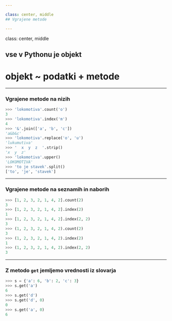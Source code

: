 ```yaml
---

class: center, middle
## Vgrajene metode 

---
```


class: center, middle
## vse v Pythonu je objekt
# objekt ~ podatki + metode

---

### Vgrajene metode na nizih

```python
>>> 'lokomotiva'.count('o')
3
>>> 'lokomotiva'.index('m')
4
>>> '&'.join(['a', 'b', 'c'])
'a&b&c'
>>> 'lokomotiva'.replace('o', 'u')
'lukumutiva'
>>> '  x  y  z  '.strip()
'x  y  z'
>>> 'lokomotiva'.upper()
'LOKOMOTIVA'
>>> 'to je stavek'.split()
['to', 'je', 'stavek']
```

---

### Vgrajene metode na seznamih in naborih

```python
>>> [1, 2, 3, 2, 1, 4, 2].count(2)
3
>>> [1, 2, 3, 2, 1, 4, 2].index(2)
1
>>> [1, 2, 3, 2, 1, 4, 2].index(2, 2)  
3
>>> (1, 2, 3, 2, 1, 4, 2).count(2)
3
>>> (1, 2, 3, 2, 1, 4, 2).index(2)
1
>>> (1, 2, 3, 2, 1, 4, 2).index(2, 2)  
3
```

---

### Z metodo `get` jemljemo vrednosti iz slovarja

```python
>>> s = {'a': 6, 'b': 2, 'c': 3}
>>> s.get('a')
6
>>> s.get('d')
>>> s.get('d', 0)
0
>>> s.get('a', 0)
6
```
